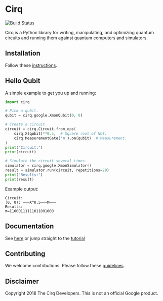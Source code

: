 # Cirq

[![Build Status](https://travis-ci.com/quantumlib/Cirq.svg?token=7FwHBHqoxBzvgH51kThw&branch=master)](https://travis-ci.com/quantumlib/Cirq)

Cirq is a Python library for writing, manipulating, and optimizing quantum
circuits and running them against quantum computers and simulators.

## Installation

Follow these [instructions](docs/install.md).

## Hello Qubit

A simple example to get you up and running:

```python
import cirq

# Pick a qubit.
qubit = cirq.google.XmonQubit(0, 0)

# Create a circuit
circuit = cirq.Circuit.from_ops(
    cirq.X(qubit)**0.5,  # Square root of NOT.
    cirq.MeasurementGate('m').on(qubit)  # Measurement.
)
print("Circuit:")
print(circuit)

# Simulate the circuit several times.
simulator = cirq.google.XmonSimulator()
result = simulator.run(circuit, repetitions=20)
print("Results:")
print(result)
```

Example output:

```
Circuit:
(0, 0): ───X^0.5───M───
Results:
m=11000111111011001000
```

## Documentation

See [here](docs/table_of_contents.md) or jump straight to the
[tutorial](docs/tutorial.md)

## Contributing

We welcome contributions. Please follow these [guidelines](CONTRIBUTING.md).

## Disclaimer

Copyright 2018 The Cirq Developers. This is not an official Google product.

